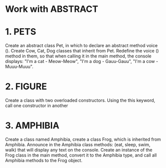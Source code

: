 # Work with ABSTRACT

# 1. PETS

Create an abstract class Pet, in which to declare an abstract method voice (). Create Cow, Cat, Dog classes that inherit from Pet. Redefine the voice () method in them, so that when calling it in the main method, the console displays: "I'm a cat - Meow-Meow", "I'm a dog - Gauu-Gauu", "I'm a cow - Muuu-Muuu".

# 2. FIGURE

Create a class with two overloaded constructors. Using the this keyword, call one constructor in another

# 3. AMPHIBIA

Create a class named Amphibia, create a class Frog, which is inherited from Amphibia. Announce in the Amphibia class methods: (eat, sleep, swim, walk) that will display any text on the console. Create an instance of the Frog class in the main method, convert it to the Amphibia type, and call all Amphibia methods to the Frog object.
